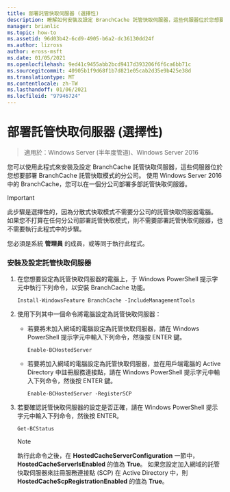```yaml
---
title: 部署託管快取伺服器 (選擇性)
description: 瞭解如何安裝及設定 BranchCache 託管快取伺服器，這些伺服器位於您想要部署 BranchCache 託管快取模式的分公司。
manager: brianlic
ms.topic: how-to
ms.assetid: 96d03b42-6cd9-4905-b6a2-dc36130dd24f
ms.author: lizross
author: eross-msft
ms.date: 01/05/2021
ms.openlocfilehash: 9ed41c9455abb2bcd9417d393206f6f6ca6bb71c
ms.sourcegitcommit: 40905b1f9d68f1b7d821e05cab2d35e9b425e38d
ms.translationtype: MT
ms.contentlocale: zh-TW
ms.lasthandoff: 01/06/2021
ms.locfileid: "97946724"
---
```

# <a name="deploy-hosted-cache-servers-optional"></a>部署託管快取伺服器 (選擇性)

>適用於：Windows Server (半年度管道)、Windows Server 2016

您可以使用此程式來安裝及設定 BranchCache 託管快取伺服器，這些伺服器位於您想要部署 BranchCache 託管快取模式的分公司。 使用 Windows Server 2016 中的 BranchCache，您可以在一個分公司部署多部託管快取伺服器。

> [!IMPORTANT]
> 此步驟是選擇性的，因為分散式快取模式不需要分公司的託管快取伺服器電腦。 如果您不打算在任何分公司部署託管快取模式，則不需要部署託管快取伺服器，也不需要執行此程式中的步驟。

您必須是系統 **管理員** 的成員，或等同于執行此程式。

### <a name="to-install-and-configure-a-hosted-cache-server"></a>安裝及設定託管快取伺服器

1.  在您想要設定為託管快取伺服器的電腦上，于 Windows PowerShell 提示字元中執行下列命令，以安裝 BranchCache 功能。

    `Install-WindowsFeature BranchCache -IncludeManagementTools`

2.  使用下列其中一個命令將電腦設定為託管快取伺服器：

    -   若要將未加入網域的電腦設定為託管快取伺服器，請在 Windows PowerShell 提示字元中輸入下列命令，然後按 ENTER 鍵。

        `Enable-BCHostedServer`

    -   若要將加入網域的電腦設定為託管快取伺服器，並在用戶端電腦的 Active Directory 中註冊服務連接點，請在 Windows PowerShell 提示字元中輸入下列命令，然後按 ENTER 鍵。

        `Enable-BCHostedServer -RegisterSCP`

3.  若要確認託管快取伺服器的設定是否正確，請在 Windows PowerShell 提示字元中輸入下列命令，然後按 ENTER。

    `Get-BCStatus`

    > [!NOTE]
    > 執行此命令之後，在 **HostedCacheServerConfiguration** 一節中， **HostedCacheServerIsEnabled** 的值為 **True**。 如果您設定加入網域的託管快取伺服器來註冊服務連接點 (SCP) 在 Active Directory 中，則 **HostedCacheScpRegistrationEnabled** 的值為 **True**。


